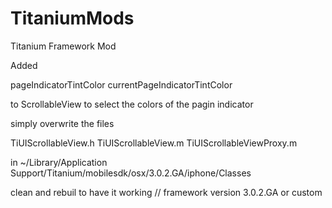 TitaniumMods
============

Titanium Framework Mod



Added 

 pageIndicatorTintColor
 currentPageIndicatorTintColor

 to ScrollableView to select the colors of the pagin indicator

 simply overwrite the files


TiUIScrollableView.h
TiUIScrollableView.m
TiUIScrollableViewProxy.m

in ~/Library/Application Support/Titanium/mobilesdk/osx/3.0.2.GA/iphone/Classes

clean and rebuil to have it working // framework version 3.0.2.GA or custom